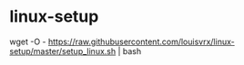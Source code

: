 # linux-setup
wget -O - https://raw.githubusercontent.com/louisvrx/linux-setup/master/setup_linux.sh | bash

